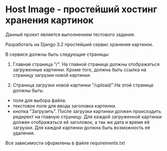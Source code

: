 # Host Image - простейший хостинг хранения картинок

Данный проект является выполнением тестового задания.

Разработать на Django 3.2 простейший сервис хранения картинок.

В сервисе должны быть следующие страницы:

1. Главная страница "/". На главной странице должны отображаться загруженные картинки. Кроме того, должна быть ссылка на страницу загрузки новой картинки.

2. Страница загрузки новой картинки "/upload/".На этой странице должны быть:
- поле для выбора файла.
- текстовое поле для ввода заголовка картинки.
- кнопка "Загрузить". После загрузки картинки должен происходить редирект на главную страницу. Для каждой загруженной картинки должен отображаться её заголовок, а так же дата и время её загрузки.
Для каждой картинки должна быть возможность её удаления.

Все зависимости оформлены в файле requirements.txt
